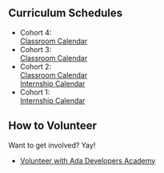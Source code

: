 Curriculum Schedules
--------------------
* Cohort 4:  
  [Classroom Calendar](cohort_schedules/C04_classroom.md)
* Cohort 3:  
  [Classroom Calendar](cohort_schedules/C03_classroom.md)
* Cohort 2:  
  [Classroom Calendar](cohort_schedules/C02_classroom.md)  
[Internship Calendar](cohort_schedules/C02_internship.md)
* Cohort 1:  
  [Internship Calendar](cohort_schedules/C01_internship.md)

How to Volunteer
----------------
Want to get involved? Yay!
* [Volunteer with Ada Developers Academy](http://adadevelopersacademy.wiki/)
